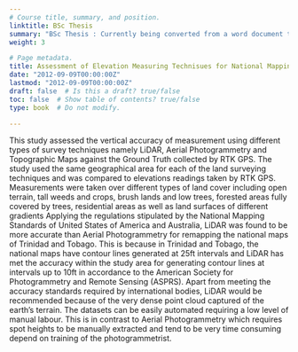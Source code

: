 ```yaml
---
# Course title, summary, and position.
linktitle: BSc Thesis
summary: "BSc Thesis : Currently being converted from a word document to markdown format"
weight: 3

# Page metadata.
title: Assessment of Elevation Measuring Technisues for National Mapping
date: "2012-09-09T00:00:00Z"
lastmod: "2012-09-09T00:00:00Z"
draft: false  # Is this a draft? true/false
toc: false  # Show table of contents? true/false
type: book  # Do not modify.

---
```


This study assessed the vertical accuracy of measurement using different types of survey techniques namely LiDAR, Aerial Photogrammetry and Topographic Maps against the Ground Truth collected by RTK GPS.  The study used the same geographical area for each of the land surveying techniques and was compared to elevations readings taken by RTK GPS. Measurements were taken over different types of land cover including open terrain, tall weeds and crops, brush lands and low trees, forested areas fully covered by trees, residential areas as well as land surfaces of different gradients
Applying the regulations stipulated by the National Mapping Standards of United States of America and Australia, LiDAR was found to be more accurate than Aerial Photogrammetry for remapping the national maps of Trinidad and Tobago. This is because in Trinidad and Tobago, the national maps have contour lines generated at 25ft intervals and LiDAR has met the accuracy within the study area for generating contour lines at intervals up to 10ft in accordance to the American Society for Photogrammetry and Remote Sensing (ASPRS).
Apart from meeting the accuracy standards required by international bodies, LiDAR would be recommended because of the very dense point cloud captured of the earth’s terrain. The datasets can be easily automated requiring a low level of manual labour. This is in contrast to Aerial Photogrammetry which requires spot heights to be manually extracted and tend to be very time consuming depend on training of the photogrammetrist.
